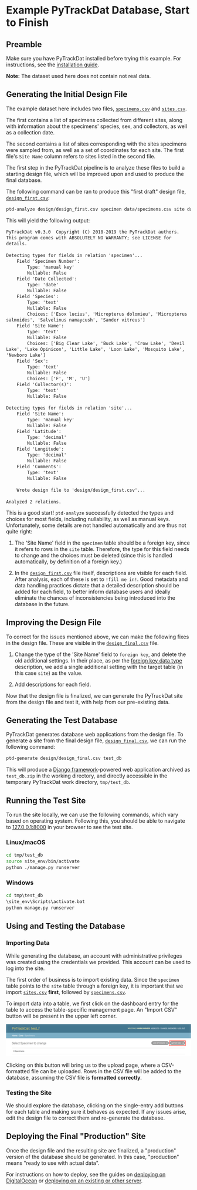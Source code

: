 # Example PyTrackDat Database, Start to Finish

## Preamble

Make sure you have PyTrackDat installed before trying this example. For
instructions, see the
[installation guide](https://github.com/pytrackdat/pytrackdat#installation).

**Note:** The dataset used here does not contain not real data.


## Generating the Initial Design File

The example dataset here includes two files,
[`specimens.csv`](data/specimens.csv) and [`sites.csv`](data/sites.csv).

The first contains a list of specimens collected from different sites, along
with information about the specimens' species, sex, and collectors, as well as
a collection date.

The second contains a list of sites corresponding with the sites specimens were
sampled from, as well as a set of coordinates for each site. The first file's
`Site Name` column refers to sites listed in the second file.

The first step in the PyTrackDat pipeline is to analyze these files to build
a starting design file, which will be improved upon and used to produce the
final database.

The following command can be ran to produce this "first draft" design file,
[`design_first.csv`](design/design_first.csv):

```bash
ptd-analyze design/design_first.csv specimen data/specimens.csv site data/sites.csv
```

This will yield the following output:

```
PyTrackDat v0.3.0  Copyright (C) 2018-2019 the PyTrackDat authors.
This program comes with ABSOLUTELY NO WARRANTY; see LICENSE for details.

Detecting types for fields in relation 'specimen'...
    Field 'Specimen Number':
        Type: 'manual key'
        Nullable: False
    Field 'Date Collected':
        Type: 'date'
        Nullable: False
    Field 'Species':
        Type: 'text'
        Nullable: False
        Choices: ['Esox lucius', 'Micropterus dolomieu', 'Micropterus salmoides', 'Salvelinus namaycush', 'Sander vitreus']
    Field 'Site Name':
        Type: 'text'
        Nullable: False
        Choices: ['Big Clear Lake', 'Buck Lake', 'Crow Lake', 'Devil Lake', 'Lake Opinicon', 'Little Lake', 'Loon Lake', 'Mosquito Lake', 'Newboro Lake']
    Field 'Sex':
        Type: 'text'
        Nullable: False
        Choices: ['F', 'M', 'U']
    Field 'Collector(s)':
        Type: 'text'
        Nullable: False

Detecting types for fields in relation 'site'...
    Field 'Site Name':
        Type: 'manual key'
        Nullable: False
    Field 'Latitude':
        Type: 'decimal'
        Nullable: False
    Field 'Longitude':
        Type: 'decimal'
        Nullable: False
    Field 'Comments':
        Type: 'text'
        Nullable: False

    Wrote design file to 'design/design_first.csv'...

Analyzed 2 relations.
```

This is a good start! `ptd-analyze` successfully detected the types and choices
for most fields, including nullability, as well as manual keys. Unfortunately,
some details are not handled automatically and are thus not quite right:

  1. The 'Site Name' field in the `specimen` table should be a foreign key,
     since it refers to rows in the `site` table. Therefore, the type for this
     field needs to change and the choices must be deleted (since this is
     handled automatically, by definition of a foreign key.)
     
  2. In the [`design_first.csv`](design/design_first.csv) file itself,
     descriptions are visible for each field. After analysis, each of these is
     set to `!fill me in!`. Good metadata and data handling practices dictate
     that a detailed description should be added for each field, to better
     inform database users and ideally eliminate the chances of inconsistencies
     being introduced into the database in the future.
     

## Improving the Design File

To correct for the issues mentioned above, we can make the following fixes in
the design file. These are visible in the
[`design_final.csv`](design/design_final.csv) file.

  1. Change the type of the 'Site Name' field to `foreign key`, and delete the
     old additional settings. In their place, as per the
     [foreign key data type](https://github.com/pytrackdat/pytrackdat#foreign-key-foreign-key-cross-relation)
     description, we add a single additional setting with the target table (in
     this case `site`) as the value.
     
  2. Add descriptions for each field.

Now that the design file is finalized, we can generate the PyTrackDat site from
the design file and test it, with help from our pre-existing data.


## Generating the Test Database

PyTrackDat generates database web applications from the design file. To
generate a site from the final design file, [`design_final.csv`](design/design_final.csv),
we can run the following command:

```bash
ptd-generate design/design_final.csv test_db
```

This will produce a [Django framework](https://djangoproject.com)-powered
web application archived as `test_db.zip` in the working directory, and
directly accessible in the temporary PyTrackDat work directory,
`tmp/test_db`.


## Running the Test Site

To run the site locally, we can use the following commands, which vary based
on operating system. Following this, you should be able to navigate to
[127.0.0.1:8000](http://127.0.0.1:8000) in your browser to see the test site.

### Linux/macOS

```bash
cd tmp/test_db
source site_env/bin/activate
python ./manage.py runserver
```

### Windows

```cmd
cd tmp\test_db
\site_env\Scripts\activate.bat
python manage.py runserver
```


## Using and Testing the Database

### Importing Data

While generating the database, an account with administrative privileges was
created using the credentials we provided. This account can be used to log into
the site.

The first order of business is to import existing data. Since the `specimen`
table points to the `site` table through a foreign key, it is important that
we import [`sites.csv`](data/sites.csv) **first**, followed by
[`specimens.csv`](data/specimens.csv).

To import data into a table, we first click on the dashboard entry for the
table to access the table-specific management page. An "Import CSV" button
will be present in the upper left corner.

<img src="../images/ptd_import_btn.png" alt="PyTrackDat Import" width="600">

Clicking on this button will bring us to the upload page, where a
CSV-formatted file can be uploaded. Rows in the CSV file will be added to the
database, assuming the CSV file is **formatted correctly**.

### Testing the Site

We should explore the database, clicking on the single-entry add buttons for
each table and making sure it behaves as expected. If any issues arise, edit
the design file to correct them and re-generate the database.


## Deploying the Final "Production" Site

Once the design file and the resulting site are finalized, a "production"
version of the database should be generated. In this case, "production" means
"ready to use with actual data".

For instructions on how to deploy, see the guides on
[deploying on DigitalOcean](https://github.com/pytrackdat/pytrackdat#deploying-the-end-result-on-digitalocean) or
[deploying on an existing or other server](https://github.com/pytrackdat/pytrackdat#deploying-the-end-result-on-an-existing-linux-server).
